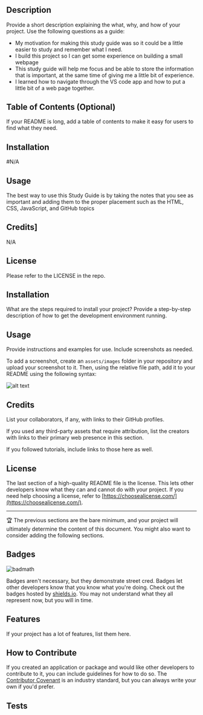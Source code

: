 # <Prework Study Guide Webpage>

## Description

Provide a short description explaining the what, why, and how of your project. Use the following questions as a guide:

- My motivation for making this study guide was so it could be a little easier to study and remember what I need.
- I build this project so I can get some experience on building a small webpage
- This study guide will help me focus and be able to store the information that is important, at the same time of giving me a little bit of experience.
- I learned how to navigate through the VS code app and how to put a little bit of a web page together.

## Table of Contents (Optional)

If your README is long, add a table of contents to make it easy for users to find what they need.

## Installation 
  #N/A
## Usage
  The best way to use this Study Guide is by taking the notes that you see as important and adding them to the proper placement such as the HTML, CSS, JavaScript, and GitHub topics
 ## Credits]
  N/A
## License
  
 Please refer to the LICENSE in the repo.

## Installation

What are the steps required to install your project? Provide a step-by-step description of how to get the development environment running.

## Usage

Provide instructions and examples for use. Include screenshots as needed.

To add a screenshot, create an `assets/images` folder in your repository and upload your screenshot to it. Then, using the relative file path, add it to your README using the following syntax:

![alt text](assets/images/screenshot.png)

## Credits

List your collaborators, if any, with links to their GitHub profiles.

If you used any third-party assets that require attribution, list the creators with links to their primary web presence in this section.

If you followed tutorials, include links to those here as well.

## License

The last section of a high-quality README file is the license. This lets other developers know what they can and cannot do with your project. If you need help choosing a license, refer to [https://choosealicense.com/](https://choosealicense.com/).

---

🏆 The previous sections are the bare minimum, and your project will ultimately determine the content of this document. You might also want to consider adding the following sections.

## Badges

![badmath](https://img.shields.io/github/languages/top/nielsenjared/badmath)

Badges aren't necessary, but they demonstrate street cred. Badges let other developers know that you know what you're doing. Check out the badges hosted by [shields.io](https://shields.io/). You may not understand what they all represent now, but you will in time.

## Features

If your project has a lot of features, list them here.

## How to Contribute

If you created an application or package and would like other developers to contribute to it, you can include guidelines for how to do so. The [Contributor Covenant](https://www.contributor-covenant.org/) is an industry standard, but you can always write your own if you'd prefer.

## Tests

